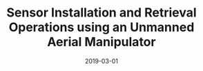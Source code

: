 ---
title: "Sensor Installation and Retrieval Operations using an Unmanned Aerial Manipulator"
collection: publications
permalink: /publication/2019-03-01-sensor-installation-retrieval-operations
excerpt: 'This paper presents a method for sensor installation and retrieval using an unmanned aerial manipulator.'
date: 2019-03-01
venue: 'IEEE Robotics and Automation Letters'
paperurl: 'https://ieeexplore.ieee.org/document/8701733'
citation: 'Hamaza, S., Georgilas, I., Fernandez, M. J., Sanchez-Cuevas, P. J., &... (2019). "Sensor Installation and '
---